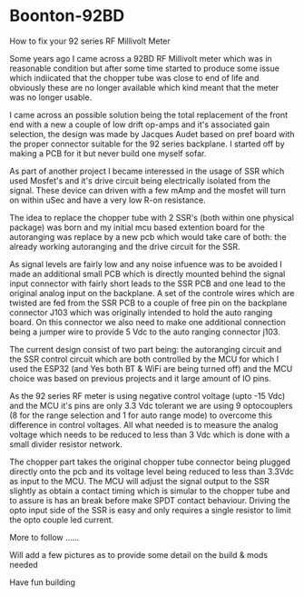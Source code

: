 # Boonton-92BD
How to fix your 92 series RF Millivolt Meter

Some years ago I came across a 92BD RF Millivolt meter which was in reasonable condition
but after some time started to produce some issue which indiicated that the chopper tube
was close to end of life and obviously these are no longer available which kind meant that
the meter was no longer usable.

I came across an possible solution being the total replacement of the front end with a new
a couple of low drift op-amps and it's associated gain selection, the design was made by
Jacques Audet based on pref board with the proper connector suitable for the 92 series backplane.
I started off by making a PCB for it but never build one myself sofar.

As part of another project I became interessed in the usage of SSR which used Mosfet's and
it's drive circuit being electrically isolated from the signal. These device can driven with
a few mAmp and the mosfet will turn on within uSec and have a very low R-on resistance.

The idea to replace the chopper tube with 2 SSR's (both within one physical package) was born
and my initial mcu based extention board for the autoranging was replace by a new pcb which
would take care of both: the already working autoranging and the drive circuit for the SSR.

As signal levels are fairly low and any noise infuence was to be avoided I made an additional
small PCB which is directly mounted behind the signal input connector with fairly short leads 
to the SSR PCB and one lead to the original analog input on the backplane.
A set of the controle wires which are twisted are fed from the SSR PCB to a couple of free pin
on the backplane connector J103 which was originally intended to hold the auto ranging board.
On this connector we also need to make one additional connection being a jumper wire to provide
5 Vdc to the auto ranging connector j103.

The current design consist of two part being: the autoranging circuit and the SSR control circuit
which are both controlled by the MCU for which I used the ESP32 (and Yes both BT & WiFi are being
turned off) and the MCU choice was based on previous projects and it large amount of IO pins.

As the 92 series RF meter is using negative control voltage (upto -15 Vdc) and the MCU it's pins
are only 3.3 Vdc tolerant we are using 9 optocouplers (8 for the range selection and 1 for auto
range mode) to overcome this difference in control voltages. All what needed is to measure the
analog voltage which needs to be reduced to less than 3 Vdc which is done with a small divider
resistor network.

The chopper part takes the original chopper tube connector being plugged directly onto the pcb and
its voltage level being reduced to less than 3.3Vdc as input to the MCU. The MCU will adjust the signal
output to the SSR slightly as obtain a contact timing which is simular to the chopper tube and to
assure is has an break before make SPDT contact behaviour. Driving the opto input side of  the SSR
is easy and only requires a single resistor to limit the opto couple led current.


More to follow ......

Will add a few pictures as to provide some detail on the build & mods needed

Have fun building
